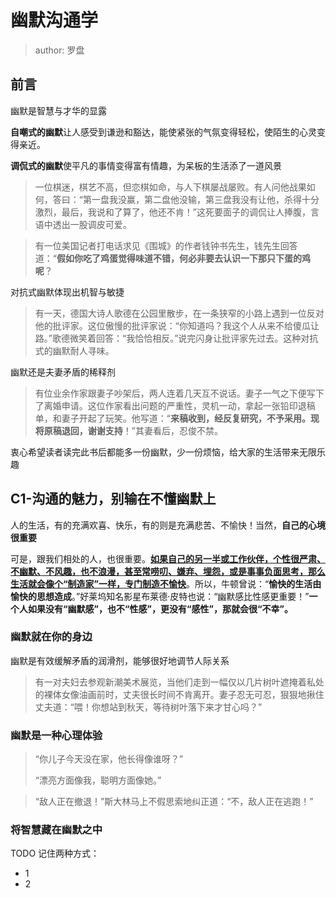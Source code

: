 # 幽默沟通学

> author: 罗盘

## 前言

幽默是智慧与才华的显露

**自嘲式的幽默**让人感受到谦逊和豁达，能使紧张的气氛变得轻松，使陌生的心灵变得亲近。

**调侃式的幽默**使平凡的事情变得富有情趣，为呆板的生活添了一道风景

> 一位棋迷，棋艺不高，但恋棋如命，与人下棋屡战屡败。有人问他战果如何，答曰：“第一盘我没赢，第二盘他没输，第三盘我没有让他，杀得十分激烈，最后，我说和了算了，他还不肯！”这死要面子的调侃让人捧腹，言语中透出一股调皮可爱。

> 有一位美国记者打电话求见《围城》的作者钱钟书先生，钱先生回答道：“**假如你吃了鸡蛋觉得味道不错，何必非要去认识一下那只下蛋的鸡呢**？

对抗式幽默体现出机智与敏捷

> 有一天，德国大诗人歌德在公园里散步，在一条狭窄的小路上遇到一位反对他的批评家。这位傲慢的批评家说：“你知道吗？我这个人从来不给傻瓜让路。”歌德微笑着回答：“我恰恰相反。”说完闪身让批评家先过去。这种对抗式的幽默耐人寻味。

幽默还是夫妻矛盾的稀释剂

> 有位业余作家跟妻子吵架后，两人连着几天互不说话。妻子一气之下便写下了离婚申请。这位作家看出问题的严重性，灵机一动，拿起一张铅印退稿单，和妻子开起了玩笑。他写道：“**来稿收到，经反复研究，不予采用。现将原稿退回，谢谢支持**！”其妻看后，忍俊不禁。

衷心希望读者读完此书后都能多一份幽默，少一份烦恼，给大家的生活带来无限乐趣



## C1-沟通的魅力，别输在不懂幽默上

人的生活，有的充满欢喜、快乐，有的则是充满悲苦、不愉快！当然，**自己的心境很重要**

可是，跟我们相处的人，也很重要。**<u>如果自己的另一半或工作伙伴，个性很严肃、不幽默、不风趣，也不浪漫，甚至常唠叨、嫌弃、埋怨，或是事事负面思考，那么生活就会像个“制造家”一样，专门制造不愉快</u>**。所以，牛顿曾说：“**愉快的生活由愉快的思想造成**。”好莱坞知名影星布莱德·皮特也说：“幽默感比性感更重要！”**一个人如果没有“幽默感”，也不“性感”，更没有“感性”，那就会很“不幸”。**

### 幽默就在你的身边

幽默是有效缓解矛盾的润滑剂，能够很好地调节人际关系

> 有一对夫妇去参观新潮美术展览，当他们走到一幅仅以几片树叶遮掩着私处的裸体女像油画前时，丈夫很长时间不肯离开。妻子忍无可忍，狠狠地揪住丈夫道：“喂！你想站到秋天，等待树叶落下来才甘心吗？”

### 幽默是一种心理体验

> “你儿子今天没在家，他长得像谁呀？”
>
> “漂亮方面像我，聪明方面像她。”

> “敌人正在撤退！”斯大林马上不假思索地纠正道：“不，敌人正在逃跑！”

### 将智慧藏在幽默之中











TODO 记住两种方式：

- 1
- 2






















